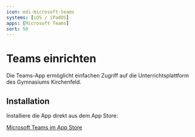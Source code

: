 ```yaml
---
icon: mdi-microsoft-teams
systems: [iOS / iPadOS]
apps: [Microsoft Teams]
sort: 50
---
```


# Teams einrichten



Die Teams-App ermöglicht einfachen Zugriff auf die Unterrichtsplattform des Gymnasiums Kirchenfeld.

## Installation

Installiere die App direkt aus dem App Store:

[Microsoft Teams im App Store](https://apps.apple.com/us/app/microsoft-teams/id1113153706)
